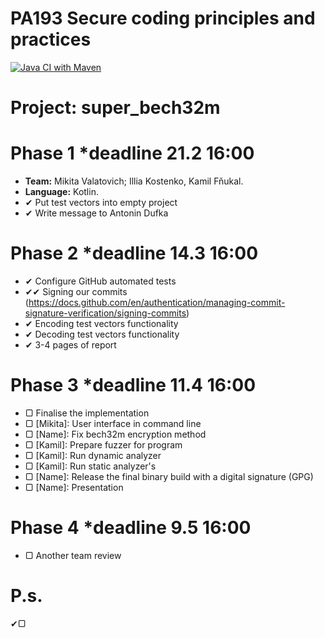 # PA193 Secure coding principles and practices
[![Java CI with Maven](https://github.com/NikitaVolotovich/super_bech32m/actions/workflows/maven.yml/badge.svg?branch=main)](https://github.com/NikitaVolotovich/super_bech32m/actions/workflows/maven.yml)
# Project: super_bech32m
# Phase 1 *deadline 21.2 16:00
* **Team:** Mikita Valatovich; Illia Kostenko, Kamil Fňukal.
* **Language:** Kotlin.
* ✔ Put test vectors into empty project
* ✔ Write message to Antonin Dufka
# Phase 2 *deadline 14.3 16:00
* ✔ Configure GitHub automated tests
* ✔✔ Signing our commits (https://docs.github.com/en/authentication/managing-commit-signature-verification/signing-commits)
* ✔ Encoding test vectors functionality
* ✔ Decoding test vectors functionality
* ✔ 3-4 pages of report
# Phase 3 *deadline 11.4 16:00
* ▢ Finalise the implementation 
* ▢ [Mikita]: User interface in command line
* ▢ [Name]: Fix bech32m encryption method
* ▢ [Kamil]: Prepare fuzzer for program
* ▢ [Kamil]: Run dynamic analyzer
* ▢ [Kamil]: Run static analyzer's
* ▢ [Name]: Release the final binary build with a digital signature (GPG)
* ▢ [Name]: Presentation
# Phase 4 *deadline 9.5 16:00
* ▢ Another team review

# P.s.
✔▢
